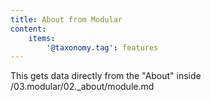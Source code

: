 ```yaml
---
title: About from Modular
content:
    items:
        '@taxonomy.tag': features
---
```


This gets data directly from the "About" inside /03.modular/02._about/module.md